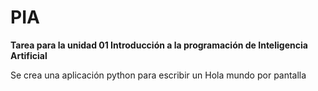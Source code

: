 # PIA
**Tarea para la unidad 01 Introducción a la programación de Inteligencia Artificial**

Se crea una aplicación python para escribir un Hola mundo por pantalla
